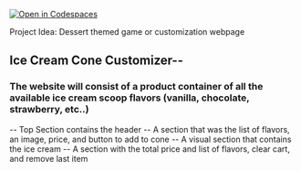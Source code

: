 [![Open in Codespaces](https://classroom.github.com/assets/launch-codespace-2972f46106e565e64193e422d61a12cf1da4916b45550586e14ef0a7c637dd04.svg)](https://classroom.github.com/open-in-codespaces?assignment_repo_id=17740706)

Project Idea: Dessert themed game or customization webpage

## Ice Cream Cone Customizer--

### The website will consist of a product container of all the available ice cream scoop flavors (vanilla, chocolate, strawberry, etc..)

-- Top Section contains the header
-- A section that was the list of flavors, an image, price, and button to add to cone
-- A visual section that contains the ice cream
-- A section with the total price and list of flavors, clear cart, and remove last item
